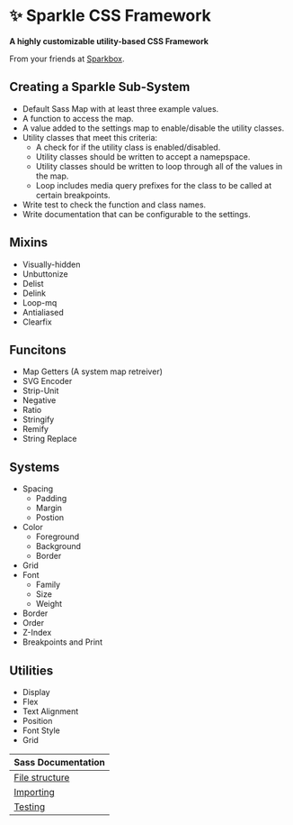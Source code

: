✨ Sparkle CSS Framework
=====================

**A highly customizable utility-based CSS Framework**

From your friends at [Sparkbox](https://seesparkbox.com).

## Creating a Sparkle Sub-System

- Default Sass Map with at least three example values.
- A function to access the map. 
- A value added to the settings map to enable/disable the utility classes. 
- Utility classes that meet this criteria:
    - A check for if the utility class is enabled/disabled.
    - Utility classes should be written to accept a namepspace. 
    - Utility classes should be written to loop through all of the values in the map. 
    - Loop includes media query prefixes for the class to be called at certain breakpoints. 
- Write test to check the function and class names.
- Write documentation that can be configurable to the settings. 


## Mixins

- Visually-hidden
- Unbuttonize
- Delist
- Delink
- Loop-mq 
- Antialiased
- Clearfix


## Funcitons

- Map Getters (A system map retreiver)
- SVG Encoder 
- Strip-Unit
- Negative
- Ratio
- Stringify
- Remify
- String Replace


## Systems 

- Spacing
    - Padding
    - Margin
    - Postion
- Color
    - Foreground
    - Background
    - Border
- Grid
- Font 
    - Family
    - Size
    - Weight
- Border
- Order
- Z-Index
- Breakpoints and Print


## Utilities

- Display
- Flex
- Text Alignment
- Position
- Font Style
- Grid 



| Sass Documentation                              |
|-------------------------------------------------|
| [File structure](docs.md#file-structure)        |
| [Importing](docs.md#importing)                  |
| [Testing](docs.md#adding-sass-unit-tests)       |